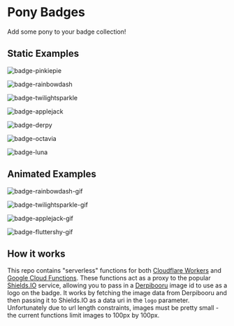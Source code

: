 Pony Badges
===========
Add some pony to your badge collection!

## Static Examples

![badge-pinkiepie][badge-pinkiepie]

![badge-rainbowdash][badge-rainbowdash]

![badge-twilightsparkle][badge-twilightsparkle]

![badge-applejack][badge-applejack]

![badge-derpy][badge-derpy]

![badge-octavia][badge-octavia]

![badge-luna][badge-luna]

## Animated Examples

![badge-rainbowdash-gif][badge-rainbowdash-gif]

![badge-twilightsparkle-gif][badge-twilightsparkle-gif]

![badge-applejack-gif][badge-applejack-gif]

![badge-fluttershy-gif][badge-fluttershy-gif]

## How it works

This repo contains "serverless" functions for both [Cloudflare Workers](https://www.cloudflare.com/products/cloudflare-workers/) and [Google Cloud Functions](https://cloud.google.com/functions/). These functions act as a proxy to the popular [Shields.IO](https://shields.io/) service, allowing you to pass in a [Derpibooru](https://derpibooru.org/) image id to use as a logo on the badge. It works by fetching the image data from Derpibooru and then passing it to Shields.IO as a data uri in the `logo` parameter. Unfortunately due to url length constraints, images must be pretty small - the current functions limit images to 100px by 100px.


[badge-pinkiepie]:https://us-central1-pony-badges.cloudfunctions.net/badge/Pinkie%20Pie-Best%20Pony-F7438C.svg?style=popout&imageId=638543
[badge-rarity]:https://us-central1-pony-badges.cloudfunctions.net/badge/Rarity-Best%20Pony-6A50A7.svg?style=popout&imageId=662317
[badge-rainbowdash]:https://us-central1-pony-badges.cloudfunctions.net/badge/Rainbow%20Dash-Best%20Pony-269DCE.svg?style=popout&imageId=638547
[badge-twilightsparkle]:https://us-central1-pony-badges.cloudfunctions.net/badge/Twilight%20Sparkle-Best%20Pony-273873.svg?style=popout&imageId=638549
[badge-applejack]:https://us-central1-pony-badges.cloudfunctions.net/badge/Applejack-Best%20Pony-E59819.svg?style=popout&imageId=638528
[badge-derpy]:https://us-central1-pony-badges.cloudfunctions.net/badge/Derpy-Best%20Muffin-C1C5D3.svg?style=popout&imageId=638529
[badge-octavia]:https://us-central1-pony-badges.cloudfunctions.net/badge/Octavia-Best%20Pony-4B4B4B.svg?style=popout&imageId=638540
[badge-luna]:https://us-central1-pony-badges.cloudfunctions.net/badge/Luna-Best%20Princess-2449BE.svg?style=popout&imageId=638534

[badge-rainbowdash-gif]:https://us-central1-pony-badges.cloudfunctions.net/badge/Rainbow%20Dash-Best%20Pony-269DCE.svg?style=popout&imageId=1699633
[badge-twilightsparkle-gif]:https://us-central1-pony-badges.cloudfunctions.net/badge/Twilight%20Sparkle-Best%20Pony-273873.svg?style=popout&imageId=1379405
[badge-applejack-gif]:https://us-central1-pony-badges.cloudfunctions.net/badge/Applejack-Best%20Pony-E59819.svg?style=popout&imageId=296082
[badge-fluttershy-gif]:https://us-central1-pony-badges.cloudfunctions.net/badge/Fluttershy-Best%20Pony-E57FB1.svg?style=popout&imageId=678310

